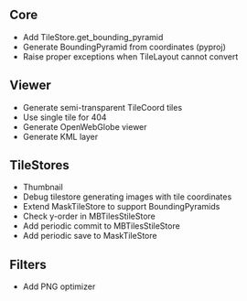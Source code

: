 Core
----

* Add TileStore.get_bounding_pyramid
* Generate BoundingPyramid from coordinates (pyproj)
* Raise proper exceptions when TileLayout cannot convert

Viewer
------

* Generate semi-transparent TileCoord tiles
* Use single tile for 404
* Generate OpenWebGlobe viewer
* Generate KML layer

TileStores
----------

* Thumbnail
* Debug tilestore generating images with tile coordinates
* Extend MaskTileStore to support BoundingPyramids
* Check y-order in MBTilesStileStore
* Add periodic commit to MBTilesStileStore
* Add periodic save to MaskTileStore

Filters
-------

* Add PNG optimizer

